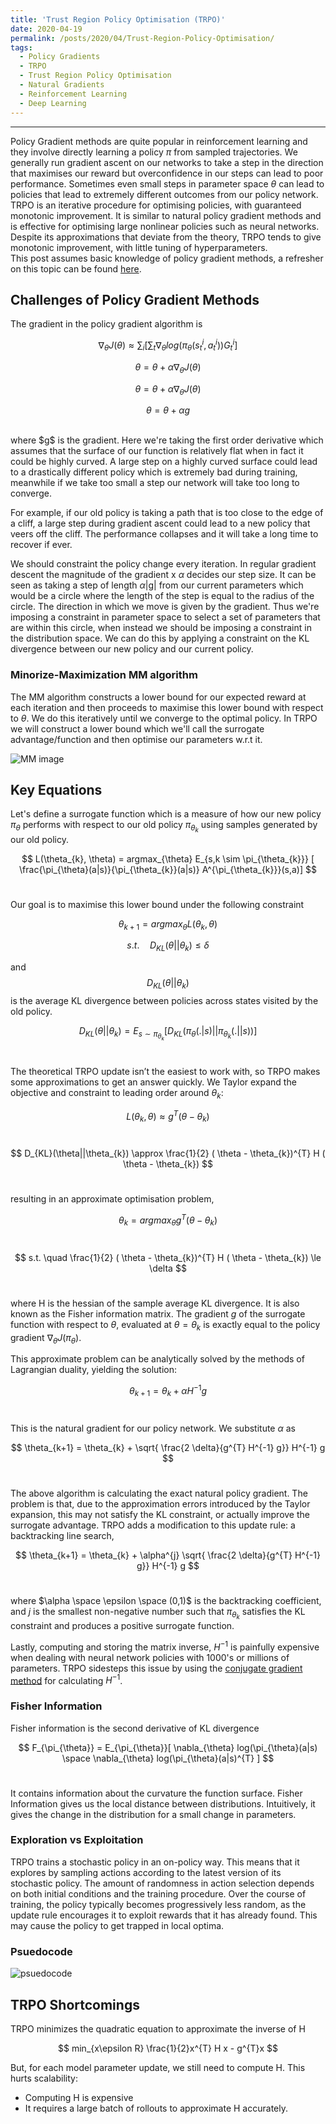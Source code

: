 ```yaml
---
title: 'Trust Region Policy Optimisation (TRPO)'
date: 2020-04-19
permalink: /posts/2020/04/Trust-Region-Policy-Optimisation/
tags:
  - Policy Gradients
  - TRPO
  - Trust Region Policy Optimisation
  - Natural Gradients
  - Reinforcement Learning
  - Deep Learning
---
```

__________________________________________________________

Policy Gradient methods are quite popular in reinforcement learning and they involve directly learning a policy $\pi$ from sampled trajectories. We generally run gradient ascent on our networks to take a step in the direction that maximises our reward but overconfidence in our steps can lead to poor performance. Sometimes even small steps in parameter space $\theta$ can lead to policies that lead to extremely different outcomes from our policy network. TRPO is an iterative procedure for optimising policies, with guaranteed monotonic improvement. It is similar to natural policy gradient methods and is effective for optimising large nonlinear policies such as neural networks. Despite its approximations that deviate from the theory, TRPO tends to give monotonic improvement, with little tuning of hyperparameters.
<br />
This post assumes basic knowledge of policy gradient methods, a refresher on this topic can be found [here](https://dhruvjoshi1007.github.io/posts/2020/04/Policy-Gradients/). 

## Challenges of Policy Gradient Methods

The gradient in the policy gradient algorithm is <br />

$$\nabla_{\theta} J(\theta) \approx \sum_{i}[\sum_{t} \nabla_{\theta} log(\pi_{\theta}(s_{t}^{i} , a_{t}^{i}))G_{t}^{i}]$$

$$\theta = \theta + \alpha \nabla_{\theta} J(\theta)$$

$$\theta = \theta + \alpha \nabla_{\theta} J(\theta)$$

$$\theta = \theta + \alpha g$$

<br />
where $g$ is the gradient. Here we're taking the first order derivative which assumes that the surface of our function is relatively flat when in fact it could be highly curved. A large step on a highly curved surface could lead to a drastically different policy which is extremely bad during training, meanwhile if we take too small a step our network will take too long to converge. <br />

For example, if our old policy is taking a path that is too close to the edge of a cliff, a large step during gradient ascent could lead to a new policy that veers off the cliff. The performance collapses and it will take a long time to recover if ever.
<br />

We should constraint the policy change every iteration. In regular gradient descent the magnitude of the gradient x $\alpha$ decides our step size. It can be seen as taking a step of length $\alpha$|g| from our current parameters which would be a circle where the length of the step is equal to the radius of the circle. The direction in which we move is given by the gradient. Thus we're imposing a constraint in parameter space to select a set of parameters that are within this circle, when instead we should be imposing a constraint in the distribution space. We can do this by applying a constraint on the KL divergence between our new policy and our current policy.
<br />

### Minorize-Maximization MM algorithm
The MM algorithm constructs a lower bound for our expected reward at each iteration and then proceeds to maximise this lower bound with respect to $\theta$. We do this iteratively until we converge to the optimal policy. In TRPO we will construct a lower bound which we'll call the surrogate advantage/function and then optimise our parameters w.r.t it.
<br />

![MM image](https://miro.medium.com/max/1400/1*JR_HgKDpNIzOX1t6JE7AQA.jpeg)
<br />

## Key Equations

Let's define a surrogate function which is a measure of how our new policy $\pi_{\theta}$ performs with respect to our old policy $\pi_{\theta_{k}}$ using samples generated by our old policy. <br />

$$
L(\theta_{k}, \theta) =  argmax_{\theta} E_{s,k \sim \pi_{\theta_{k}}} [ \frac{\pi_{\theta}(a|s)}{\pi_{\theta_{k}}(a|s)} A^{\pi_{\theta_{k}}}(s,a)]
$$ <br />

Our goal is to maximise this lower bound under the following constraint <br />

$$
\theta_{k+1} = argmax_{\theta} L(\theta_{k}, \theta)
$$

$$
s.t. \quad D_{KL}(\theta||\theta_{k}) \le \delta
$$

and 
$$
D_{KL}(\theta||\theta_{k})
$$ 
is the average KL divergence between policies across states visited by the old policy. <br />

$$
D_{KL}(\theta||\theta_{k}) = E_{s \sim \pi_{\theta_{k}}}[D_{KL}(\pi_{\theta}(.|s)||\pi_{\theta_{k}}(.||s))]
$$ <br />

The theoretical TRPO update isn’t the easiest to work with, so TRPO makes some approximations to get an answer quickly. We Taylor expand the objective and constraint to leading order around $\theta_{k}$: <br />

$$
L(\theta_{k},\theta) \approx g^{T}( \theta - \theta_{k})
$$ <br />

$$
D_{KL}(\theta||\theta_{k}) \approx \frac{1}{2} ( \theta - \theta_{k})^{T} H ( \theta - \theta_{k})
$$ <br />

resulting in an approximate optimisation problem, <br />

$$
\theta_{k} = argmax_{\theta} g^{T} ( \theta - \theta_{k})
$$ <br />

$$
s.t. \quad \frac{1}{2} ( \theta - \theta_{k})^{T} H ( \theta - \theta_{k}) \le \delta
$$ <br />

where H is the hessian of the sample average KL divergence. It is also known as the Fisher information matrix. The gradient $g$ of the surrogate function with respect to $\theta$, evaluated at $\theta = \theta_{k}$ is exactly equal to the policy gradient $\nabla_{\theta}J(\pi_{\theta})$. <br />

This approximate problem can be analytically solved by the methods of Lagrangian duality, yielding the solution: <br />

$$
\theta_{k+1} = \theta_{k} + \alpha H^{-1} g
$$ <br />

This is the natural gradient for our policy network. We substitute $\alpha$ as

$$
\theta_{k+1} = \theta_{k} + \sqrt{ \frac{2 \delta}{g^{T} H^{-1} g}} H^{-1} g
$$ <br />

The above algorithm is calculating the exact natural policy gradient. The problem is that, due to the approximation errors introduced by the Taylor expansion, this may not satisfy the KL constraint, or actually improve the surrogate advantage. TRPO adds a modification to this update rule: a backtracking line search, <br />

$$
\theta_{k+1} = \theta_{k} + \alpha^{j} \sqrt{ \frac{2 \delta}{g^{T} H^{-1} g}} H^{-1} g
$$ <br />

where $\alpha \space \epsilon \space (0,1)$ is the backtracking coefficient, and $j$ is the smallest non-negative number such that $\pi_{\theta_{k}}$ satisfies the KL constraint and produces a positive surrogate function. <br />

Lastly, computing and storing the matrix inverse, $H^{-1}$ is painfully expensive when dealing with neural network policies with 1000's or millions of parameters. TRPO sidesteps this issue by using the [conjugate gradient method](https://en.wikipedia.org/wiki/Conjugate_gradient_method) for calculating $H^{-1}$.

### Fisher Information
Fisher information is the second derivative of KL divergence <br />

$$
F_{\pi_{\theta}} = E_{\pi_{\theta}}[ \nabla_{\theta} log(\pi_{\theta}(a|s) \space \nabla_{\theta} log(\pi_{\theta}(a|s)^{T} ]
$$ <br />

It contains information about the curvature the function surface. Fisher Information gives us the local distance between distributions. Intuitively, it gives the change in the distribution for a small change in parameters. <br />

### Exploration vs Exploitation
TRPO trains a stochastic policy in an on-policy way. This means that it explores by sampling actions according to the latest version of its stochastic policy. The amount of randomness in action selection depends on both initial conditions and the training procedure. Over the course of training, the policy typically becomes progressively less random, as the update rule encourages it to exploit rewards that it has already found. This may cause the policy to get trapped in local optima.

### Psuedocode

![psuedocode](https://spinningup.openai.com/en/latest/_images/math/5808864ea60ebc3702704717d9f4c3773c90540d.svg)

## TRPO Shortcomings

TRPO minimizes the quadratic equation to approximate the inverse of  H <br />

$$
min_{x\epsilon R} \frac{1}{2}x^{T} H x - g^{T}x
$$

But, for each model parameter update, we still need to compute H. This hurts scalability:
- Computing H is expensive
- It requires a large batch of rollouts to approximate H accurately.


